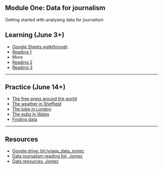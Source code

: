 ## Module One: Data for journalism

Getting started with analysing data for journalism

## Learning (June 3+)

- [Google Sheets walkthrough](https://aodhanlutetiae.github.io/dj/sheets)
- [Reading 1](https://aodhanlutetiae.github.io/dj/reading1)
- More
- [Reading 2](https://aodhanlutetiae.github.io/dj/reading2)
- [Reading 3](https://aodhanlutetiae.github.io/dj/reading3)
---

## Practice (June 14+)

- [The free press around the world](https://forms.gle/1K3vwKRC9FR5JZdS8)
- [The weather in Sheffield](https://forms.gle/vE7qyvDxMPbysyo88)
- [The tube in London](https://forms.gle/TEcZadFC7MkCMzBu5)
- [The pubs in Wales](https://forms.gle/qrL5jyJ6Lkts5vscA)
- [Finding data](https://aodhanlutetiae.github.io/dj/finding)
---

## Resources

- [Google drive: bit.ly/app_data_jomec](https://bit.ly/app_data_jomec)
- [Data journalism reading list, Jomec](https://dj-reading.readthedocs.io/en/latest/#)
- [Data resources, Jomec](https://aodhanlutetiae.github.io/j_book/intro.html)
